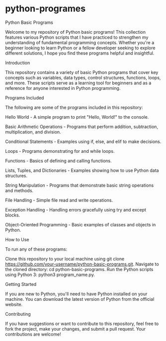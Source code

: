 # python-programes
Python Basic Programs

Welcome to my repository of Python basic programs! This collection features various Python scripts that I have practiced to strengthen my understanding of fundamental programming concepts. Whether you're a beginner looking to learn Python or a fellow developer seeking to explore different solutions, I hope you find these programs helpful and insightful.

Introduction

This repository contains a variety of basic Python programs that cover key concepts such as variables, data types, control structures, functions, loops, and more. These scripts serve as a learning tool for beginners and as a reference for anyone interested in Python programming.

Programs Included

The following are some of the programs included in this repository:

Hello World - A simple program to print "Hello, World!" to the console.

Basic Arithmetic Operations - Programs that perform addition, subtraction, multiplication, and division.

Conditional Statements - Examples using if, else, and elif to make decisions.

Loops - Programs demonstrating for and while loops.

Functions - Basics of defining and calling functions.

Lists, Tuples, and Dictionaries - Examples showing how to use Python data structures.

String Manipulation - Programs that demonstrate basic string operations and methods.

File Handling - Simple file read and write operations.

Exception Handling - Handling errors gracefully using try and except blocks.

Object-Oriented Programming - Basic examples of classes and objects in Python.

How to Use

To run any of these programs:

Clone this repository to your local machine using git clone https://github.com/your-username/python-basic-programs.git.
Navigate to the cloned directory: cd python-basic-programs.
Run the Python scripts using Python 3: python3 program_name.py.

Getting Started

If you are new to Python, you'll need to have Python installed on your machine. You can download the latest version of Python from the official website.

Contributing

If you have suggestions or want to contribute to this repository, feel free to fork the project, make your changes, and submit a pull request. Your contributions are welcome!
